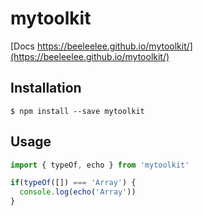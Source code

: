 # mytoolkit

[Docs https://beeleelee.github.io/mytoolkit/](https://beeleelee.github.io/mytoolkit/)


## Installation 

```shell
$ npm install --save mytoolkit
```

## Usage

```javascript
import { typeOf, echo } from 'mytoolkit' 

if(typeOf([]) === 'Array') {
  console.log(echo('Array'))
}
```